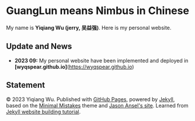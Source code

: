 # GuangLun means Nimbus in Chinese

My name is **Yiqiang Wu (jerry, 吴益强)**. Here is my personal website.

## Update and News

- **2023 09:** My personal website have been implemented and deployed in **[wyqspear.github.io]**(https://wyqspear.github.io)

## Statement

© 2023 Yiqiang Wu. Published with [GitHub Pages](https://pages.github.com/), powered by [Jekyll](https://jekyllrb.com/), based on the [Minimal Mistakes](https://mademistakes.com/) theme and [Jason Ansel's site](https://github.com/jansel/jansel.github.io). Learned from [Jekyll website building tutorial](https://www.bilibili.com/video/BV1ja4y1G7tX/).
